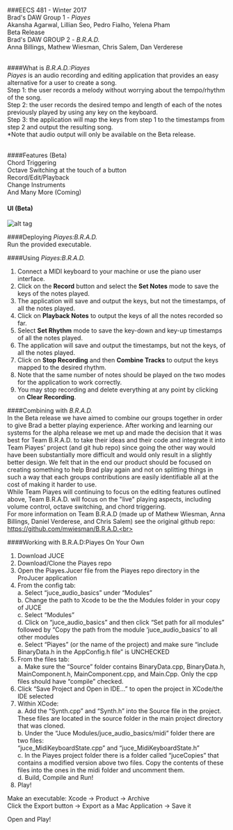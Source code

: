 ###EECS 481 - Winter 2017 <br>
Brad's DAW Group 1 - *Piayes* <br> Akansha Agarwal, Lillian Seo, Pedro Fialho, Yelena Pham <br> Beta Release <br>
Brad's DAW GROUP 2 - *B.R.A.D.* <br> Anna Billings, Mathew Wiesman, Chris Salem, Dan Verderese <br> <br>

####What is *B.R.A.D.:Piayes*<br>
*Piayes* is an audio recording and editing application that provides an easy alternative for a user to create a song.<br>
Step 1: the user records a melody without worrying about the tempo/rhythm of the song.<br>
Step 2: the user records the desired tempo and length of each of the notes previously played by using any key on the keyboard.<br>
Step 3: the application will map the keys from step 1 to the timestamps from step 2 and output the resulting song.<br>
*Note that audio output will only be available on the Beta release.<br><br>

####Features (Beta) <br>
Chord Triggering <br>
Octave Switching at the touch of a button <br>
Record/Edit/Playback <br>
Change Instruments <br>
And Many More (Coming) <br>

#### UI (Beta) <br>
![alt tag](https://cloud.githubusercontent.com/assets/14114194/24487143/b4ef5758-14db-11e7-9f9e-55000df43239.png) 
<br>

####Deploying *Piayes:B.R.A.D.*<br>
Run the provided executable.

####Using *Piayes:B.R.A.D.*<br>
1. Connect a MIDI keyboard to your machine or use the piano user interface.<br>
2. Click on the **Record** button and select the **Set Notes** mode to save the keys of the notes played.<br>
3. The application will save and output the keys, but not the timestamps, of all the notes played.<br>
4. Click on **Playback Notes** to output the keys of all the notes recorded so far.<br>
5. Select **Set Rhythm** mode to save the key-down and key-up timestamps of all the notes played.<br>
6. The application will save and output the timestamps, but not the keys, of all the notes played.<br> 
7. Click on **Stop Recording** and then **Combine Tracks** to output the keys mapped to the desired rhythm.<br>
8. Note that the same number of notes should be played on the two modes for the application to work correctly.<br>
9. You may stop recording and delete everything at any point by clicking on **Clear Recording**.<br>

####Combining with *B.R.A.D.* <br>
In the Beta release we have aimed to combine our groups together in order to give Brad a better playing experience. After working and learning our systems for the alpha release we met up and made the decision that it was best for Team B.R.A.D. to take their ideas and their code and integrate it into Team Piayes' project (and git hub repo) since going the other way would have been substantially more difficult and would only result in a slightly better design. We felt that in the end our product should be focused on creating something to help Brad play again and not on splitting things in such a way that each groups contributions are easily identifiable all at the cost of making it harder to use. <br> 
While Team Piayes will continuing to focus on the editing features outlined above, Team B.R.A.D. will focus on the "live" playing aspects, including volume control, octave switching, and chord triggering. <br>
For more information on Team B.R.A.D (made up of Mathew Wiesman, Anna Billings, Daniel Verderese, and Chris Salem) see the original github repo: https://github.com/mwiesman/B.R.A.D.<br>

####Working with B.R.A.D:Piayes On Your Own <br>
1. Download JUCE<br> 
2. Download/Clone the Piayes repo<br> 
3. Open the Piayes.Jucer file from the Piayes repo directory in the ProJucer application<br> 
4. From the config tab:<br> 
	a. Select “juce_audio_basics” under “Modules”<br> 
	b. Change the path to Xcode to be the the Modules folder in your copy of JUCE<br> 
	c. Select “Modules”<br> 
	d. Click on “juce_audio_basics” and then click “Set path for all modules” followed by “Copy the path from the module ‘juce_audio_basics’ to all other modules<br> 
	e. Select “Piayes” (or the name of the project) and make sure “include BinaryData.h in the AppConfig.h file” is UNCHECKED<br> 
5. From the files tab:<br> 
	a. Make sure the “Source” folder contains BinaryData.cpp, BinaryData.h, MainComponent.h, MainComponent.cpp, and Main.Cpp. Only the cpp files should have “compile” checked. <br> 
6. Click “Save Project and Open in IDE…” to open the project in XCode/the IDE selected<br> 
7. Within XCode:<br> 
	a. Add the “Synth.cpp” and “Synth.h” into the Source file in the project. These files are located in the source folder in the main project directory that was cloned. <br> 
	b. Under the “Juce Modules/juce_audio_basics/midi” folder there are two files:<br> 
	“juce_MidiKeyboardState.cpp” and “juce_MidiKeyboardState.h”<br> 
	c. In the Piayes project folder there is a folder called “juceCopies” that contains a modified version above two files. Copy the contents of these files into the ones in the midi folder and uncomment them. <br> 
	d. Build, Compile and Run!<br> 
8. Play!<br> 

Make an executable: Xcode -> Product -> Archive <br>
Click the Export button -> Export as a Mac Application -> Save it <br> 

Open and Play!<br> 


